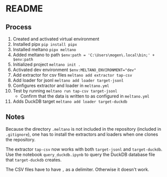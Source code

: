 # README

## Process

1. Created and activated virtual environment
2. Installed pipx `pip install pipx`
3. Installed meltano `pipx meltano`
4. Added meltano to path `$env:path = 'C:\Users\mogen\.local\bin;' + $env:path`
5. Initialized project `meltano init .`
6. Activated dev environment `$env:MELTANO_ENVIRONMENT="dev"`
7. Add extractor for csv files `meltano add extractor tap-csv`
8. Add loader for jsonl `meltano add loader target-jsonl`
9. Configures extractor and loader in `meltano.yml`
10. Test by running `meltano run tap-csv target-jsonl`
    - Confirm that the data is written to as configured in `meltano.yml`
11. Adds DuckDB target `meltano add loader target-duckdb`

## Notes

Because the directory `.meltano` is not included in the repository (included in `.gitignore`), one has to install the extractors and loaders when one clones the repository.

The extractor `tap-csv` now works with both `target-jsonl` and `target-duckdb`. Use the notebook `query_duckdb.ipynb` to query the DuckDB database file that `target-duckdb` creates.

The CSV files have to have `,` as a delimiter. Otherwise it doesn't work.
